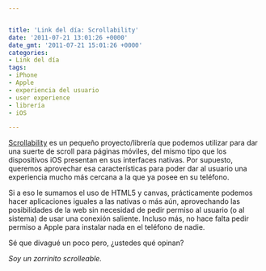 ```yaml
---


title: 'Link del día: Scrollability'
date: '2011-07-21 13:01:26 +0000'
date_gmt: '2011-07-21 15:01:26 +0000'
categories:
- Link del día
tags:
- iPhone
- Apple
- experiencia del usuario
- user experience
- librería
- iOS

---
```



[Scrollability](http://joehewitt.github.com/scrollability/) es un pequeño proyecto/librería que podemos utilizar para dar una suerte de scroll para páginas móviles, del mismo tipo que los dispositivos iOS presentan en sus interfaces nativas. Por supuesto, queremos aprovechar esa características para poder dar al usuario una experiencia mucho más cercana a la que ya posee en su teléfono.

Si a eso le sumamos el uso de HTML5 y canvas, prácticamente podemos hacer aplicaciones iguales a las nativas o más aún, aprovechando las posibilidades de la web sin necesidad de pedir permiso al usuario (o al sistema) de usar una conexión saliente. Incluso más, no hace falta pedir permiso a Apple para instalar nada en el teléfono de nadie.

Sé que divagué un poco pero,  ¿ustedes qué opinan?

_Soy un zorrinito scrolleable._
